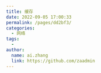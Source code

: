 ```yaml
---
title: 缓存
date: 2022-09-05 17:00:33
permalink: /pages/dd2bf3/
categories:
  - 网络
tags:
  - 
author: 
  name: ai.zhang
  link: https://github.com/zaadmin
---
```

